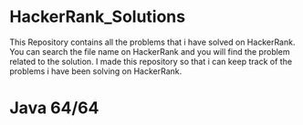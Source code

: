 # HackerRank_Solutions
This Repository contains all the problems that i have solved on HackerRank.
You can search the file name on HackerRank and you will find the problem related to the solution.
I made this repository so that i can keep track of the problems i have been solving on HackerRank.

# Java 64/64

